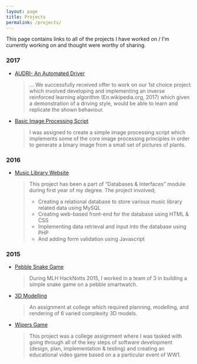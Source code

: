 ```yaml
---
layout: page
title: Projects
permalink: /projects/
---
```


This page contains links to all of the projects I have worked on / I'm currently working on and thought were worthy of sharing.

### 2017

- [AUDRI- An Automated Driver](https://tomaskul.github.io/2017/audri-automated-driver/)

  > ... We successfully received offer to work on our 1st choice project which involved developing and implementing an inverse
  > reinforced learning algorithm (En.wikipedia.org, 2017) which given a demonstration of a driving style, would be able to learn and
  > replicate the shown behaviour.

- [Basic Image Processing Script](https://tomaskul.github.io/2017/basic-image-processing-script/)

  > I was assigned to create a simple image processing script which implements some of the core image processing principles in order to
  > generate a binary image from a small set of pictures of plants.

### 2016

- [Music Library Website](https://tomaskul.github.io/2016/music-library-website/)

  > This project has been a part of “Databases & Interfaces” module during first year of my degree. The project involved;
  > - Creating a relational database to store various music library related data using MySQL
  > - Creating web-based front-end for the database using HTML & CSS
  > - Implementing data retrieval and input into the database using PHP
  > - And adding form validation using Javascript

### 2015

- [Pebble Snake Game](https://tomaskul.github.io/2015/pebble-snake/)

  > During MLH HackNotts 2015, I worked in a team of 3 in building a simple snake game on a pebble smartwatch.

- [3D Modelling](https://tomaskul.github.io/2015/3d-models/)

  > An assignment at college which required planning, modelling, and rendering of 6 varied complexity 3D models.

- [Wipers Game](https://tomaskul.github.io/2015/wiper-game/)

  > This project was a college assignment where I was tasked with going through all of the key steps of software 
  > development (design, plan, implementation & testing) and creating an educational video game based on a a particular event of WW1.
